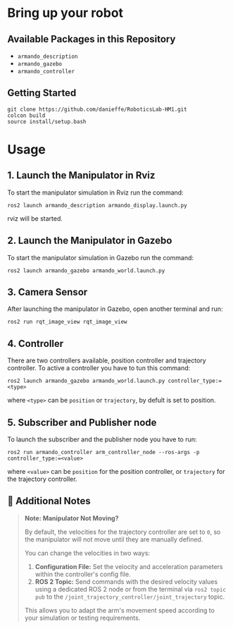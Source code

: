 # Bring up your robot

## Available Packages in this Repository ##
- `armando_description` 
- `armando_gazebo`
- `armando_controller`

## Getting Started

```shell
git clone https://github.com/danieffe/RoboticsLab-HM1.git
colcon build 
source install/setup.bash
```
# **Usage**
 ## **1. Launch the Manipulator in Rviz**
To start the manipulator simulation in Rviz run the command:
```shell
ros2 launch armando_description armando_display.launch.py 
```
rviz will be started.

 ## **2. Launch the Manipulator in Gazebo**
To start the manipulator simulation in Gazebo run the command:
```shell
ros2 launch armando_gazebo armando_world.launch.py
```
## **3. Camera Sensor**
After launching the manipulator in Gazebo, open another terminal and run:
```shell
ros2 run rqt_image_view rqt_image_view
```
## **4. Controller**
There are two controllers available, position controller and trajectory controller.
To active a controller you have to tun this command:
```shell
ros2 launch armando_gazebo armando_world.launch.py controller_type:=<type>
```
where `<type>` can be `position` or `trajectory`, by defult is set to position.

## **5. Subscriber and Publisher node**
To launch the subscriber and the publisher node you have to run:
```shell
ros2 run armando_controller arm_controller_node --ros-args -p controller_type:=<value>
```
where `<value>` can be `position` for the position controller, or `trajectory` for the trajectory controller.

## 📝 Additional Notes

> **Note: Manipulator Not Moving?**
>
> By default, the velocities for the trajectory controller are set to `0`, so the manipulator will not move until they are manually defined.
>
> You can change the velocities in two ways:
>
> 1.  **Configuration File:** Set the velocity and acceleration parameters within the controller's config file.
> 2.  **ROS 2 Topic:** Send commands with the desired velocity values using a dedicated ROS 2 node or from the terminal via `ros2 topic pub` to the `/joint_trajectory_controller/joint_trajectory` topic.
>
> This allows you to adapt the arm's movement speed according to your simulation or testing requirements.
